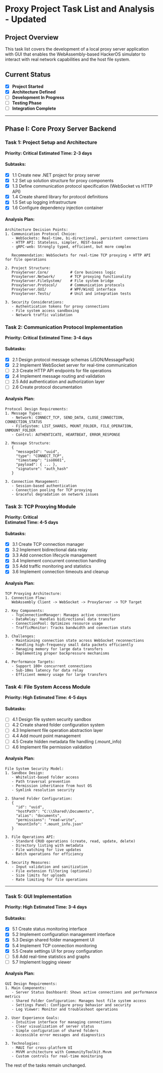 # Proxy Project Task List and Analysis - Updated

## Project Overview
This task list covers the development of a local proxy server application with GUI that enables the WebAssembly-based HackerOS simulator to interact with real network capabilities and the host file system.

## Current Status
- [x] **Project Started**
- [x] **Architecture Defined**
- [ ] **Development In Progress**
- [ ] **Testing Phase**
- [ ] **Integration Complete**

---

## Phase I: Core Proxy Server Backend

### Task 1: Project Setup and Architecture
**Priority: Critical**
**Estimated Time: 2-3 days**

#### Subtasks:
- [x] 1.1 Create new .NET project for proxy server
- [x] 1.2 Set up solution structure for proxy components
- [x] 1.3 Define communication protocol specification (WebSocket vs HTTP API)
- [x] 1.4 Create shared library for protocol definitions
- [x] 1.5 Set up logging infrastructure
- [x] 1.6 Configure dependency injection container

#### Analysis Plan:
```
Architecture Decision Points:
1. Communication Protocol Choice:
   - WebSockets: Real-time, bi-directional, persistent connections
   - HTTP API: Stateless, simpler, REST-based
   - gRPC-web: Strongly typed, efficient, but more complex
   
   Recommendation: WebSockets for real-time TCP proxying + HTTP API for file operations

2. Project Structure:
   ProxyServer.Core/          # Core business logic
   ProxyServer.Network/       # TCP proxying functionality  
   ProxyServer.FileSystem/    # File system bridge
   ProxyServer.Protocol/      # Communication protocols
   ProxyServer.GUI/           # WPF/WinUI interface
   ProxyServer.Tests/         # Unit and integration tests

3. Security Considerations:
   - Authentication tokens for proxy connections
   - File system access sandboxing
   - Network traffic validation
```

### Task 2: Communication Protocol Implementation  
**Priority: Critical**
**Estimated Time: 3-4 days**

#### Subtasks:
- [x] 2.1 Design protocol message schemas (JSON/MessagePack)
- [x] 2.2 Implement WebSocket server for real-time communication
- [ ] 2.3 Create HTTP API endpoints for file operations
- [x] 2.4 Implement message routing and validation
- [ ] 2.5 Add authentication and authorization layer
- [ ] 2.6 Create protocol documentation

#### Analysis Plan:
```
Protocol Design Requirements:
1. Message Types:
   - Network: CONNECT_TCP, SEND_DATA, CLOSE_CONNECTION, CONNECTION_STATUS
   - FileSystem: LIST_SHARES, MOUNT_FOLDER, FILE_OPERATION, UNMOUNT_FOLDER
   - Control: AUTHENTICATE, HEARTBEAT, ERROR_RESPONSE

2. Message Structure:
   {
     "messageId": "uuid",
     "type": "CONNECT_TCP",
     "timestamp": "iso8601",
     "payload": { ... },
     "signature": "auth_hash"
   }

3. Connection Management:
   - Session-based authentication
   - Connection pooling for TCP proxying
   - Graceful degradation on network issues
```

### Task 3: TCP Proxying Module
**Priority: Critical**  
**Estimated Time: 4-5 days**

#### Subtasks:
- [x] 3.1 Create TCP connection manager
- [x] 3.2 Implement bidirectional data relay
- [x] 3.3 Add connection lifecycle management
- [x] 3.4 Implement concurrent connection handling
- [x] 3.5 Add traffic monitoring and statistics
- [x] 3.6 Implement connection timeouts and cleanup

#### Analysis Plan:
```
TCP Proxying Architecture:
1. Connection Flow:
   WebAssembly Client -> WebSocket -> ProxyServer -> TCP Target
   
2. Key Components:
   - TcpConnectionManager: Manages active connections
   - DataRelay: Handles bidirectional data transfer
   - ConnectionPool: Optimizes resource usage
   - TrafficMonitor: Tracks bandwidth and connection stats

3. Challenges:
   - Maintaining connection state across WebSocket reconnections
   - Handling high-frequency small data packets efficiently
   - Managing memory for large data transfers
   - Implementing proper backpressure mechanisms

4. Performance Targets:
   - Support 100+ concurrent connections
   - Sub-10ms latency for data relay
   - Efficient memory usage for large transfers
```

### Task 4: File System Access Module
**Priority: High**
**Estimated Time: 4-5 days**

#### Subtasks:
- [ ] 4.1 Design file system security sandbox
- [ ] 4.2 Create shared folder configuration system
- [ ] 4.3 Implement file operation abstraction layer
- [ ] 4.4 Add mount point management
- [ ] 4.5 Create hidden metadata file handling (.mount_info)
- [ ] 4.6 Implement file permission validation

#### Analysis Plan:
```
File System Security Model:
1. Sandbox Design:
   - Whitelist-based folder access
   - Path traversal prevention
   - Permission inheritance from host OS
   - Symlink resolution security

2. Shared Folder Configuration:
   {
     "id": "uuid",
     "hostPath": "C:\\Shared\\Documents",
     "alias": "documents",
     "permissions": "read-write",
     "mountInfo": ".mount_info.json"
   }

3. File Operations API:
   - Standard CRUD operations (create, read, update, delete)
   - Directory listing with metadata
   - File watching for live updates
   - Batch operations for efficiency

4. Security Measures:
   - Input validation and sanitization
   - File extension filtering (optional)
   - Size limits for uploads
   - Rate limiting for file operations
```

---

### Task 5: GUI Implementation
**Priority: High**
**Estimated Time: 3-4 days**

#### Subtasks:
- [x] 5.1 Create status monitoring interface
- [x] 5.2 Implement configuration management interface
- [x] 5.3 Design shared folder management UI
- [x] 5.4 Implement TCP connection monitoring
- [x] 5.5 Create settings UI for proxy configuration
- [ ] 5.6 Add real-time statistics and graphs
- [ ] 5.7 Implement logging viewer

#### Analysis Plan:
```
GUI Design Requirements:
1. Main Components:
   - Server Status Dashboard: Shows active connections and performance metrics
   - Shared Folder Configuration: Manages host file system access
   - Settings Panel: Configure proxy behavior and security
   - Log Viewer: Monitor and troubleshoot operations

2. User Experience Goals:
   - Intuitive interface for managing connections
   - Clear visualization of server status
   - Simple configuration of shared folders
   - Accessible error messages and diagnostics

3. Technologies:
   - MAUI for cross-platform UI
   - MVVM architecture with CommunityToolkit.Mvvm
   - Custom controls for real-time monitoring
```

The rest of the tasks remain unchanged.

